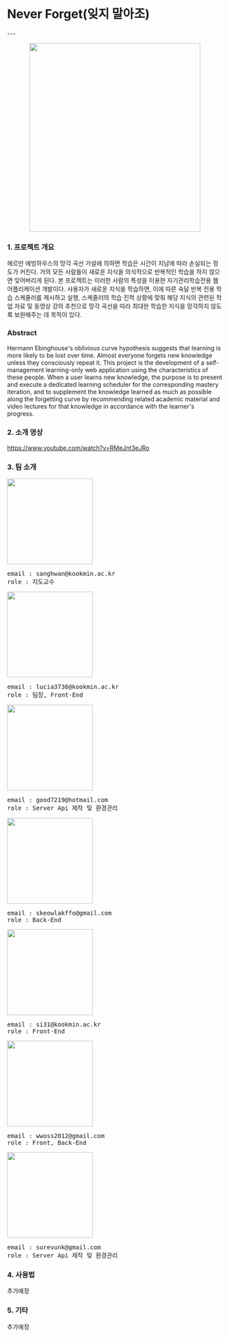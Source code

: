 <h1>Never Forget(잊지 말아조)</h1>
---
<p align="center">
<img src="https://github.com/lucia3736/capstone-2020-18/blob/master/image/img.png" width="400px" height="440px">
</p>

### **1. 프로젝트 개요**

 헤르만 에빙하우스의 망각 곡선 가설에 의하면 학습은 시간이 지남에 따라 손실되는 정도가 커진다. 거의 모든 사람들이 새로운 지식을 의식적으로 반복적인 학습을 하지 않으면 잊어버리게 된다. 
 본 프로젝트는 이러한 사람의 특성을 이용한 자기관리학습전용 웹 어플리케이션 개발이다.
 사용자가 새로운 지식을 학습하면, 이에 따른 숙달 반복 전용 학습 스케줄러를 제시하고  실행, 스케줄러의 학습 진척 상황에 맞춰 해당 지식의 관련된 학업 자료 및 동영상 강의 추천으로 망각 곡선을 따라 최대한 학습한 지식을 망각하지 않도록 보완해주는 데 목적이 있다.
 
### **Abstract**

Hermann Ebinghouse's oblivious curve hypothesis suggests that learning is more likely to be lost over time. Almost everyone forgets new knowledge unless they consciously repeat it.
This project is the development of a self-management learning-only web application using the characteristics of these people.
When a user learns new knowledge, the purpose is to present and execute a dedicated learning scheduler for the corresponding mastery iteration, and to supplement the knowledge learned as much as possible along the forgetting curve by recommending related academic material and video lectures for that knowledge in accordance with the learner's progress.

### **2. 소개 영상**
https://www.youtube.com/watch?v=RMeJnt3eJRo

### **3. 팀 소개**
<img src="https://github.com/wwoss3650/capstone-2020-18/blob/e16ba340343cc2594da6fb95da4a7d3acfc3d75a/image/k0.jpg" width="200px" height="200px">
<pre>
email : sanghwan@kookmin.ac.kr
role : 지도교수
</pre>
<img src="https://github.com/wwoss3650/capstone-2020-18/blob/e16ba340343cc2594da6fb95da4a7d3acfc3d75a/image/k1.jpg" width="200px" height="200px">
<pre>
email : lucia3736@kookmin.ac.kr
role : 팀장, Front-End
</pre>
<img src="https://github.com/wwoss3650/capstone-2020-18/blob/e16ba340343cc2594da6fb95da4a7d3acfc3d75a/image/k2.png" width="200px" height="200px">
<pre>
email : good7219@hotmail.com
role : Server Api 제작 및 환경관리
</pre>
<img src="https://github.com/wwoss3650/capstone-2020-18/blob/e16ba340343cc2594da6fb95da4a7d3acfc3d75a/image/k3.jpg" width="200px" height="200px">
<pre>
email : skeowlakffo@gmail.com
role : Back-End
</pre>
<img src="https://github.com/wwoss3650/capstone-2020-18/blob/e16ba340343cc2594da6fb95da4a7d3acfc3d75a/image/k4_2.jpg" width="200px" height="200px">
<pre>
email : si31@kookmin.ac.kr
role : Front-End
</pre>
<img src="https://github.com/wwoss3650/capstone-2020-18/blob/master/image/k5.jpg" width="200px" height="200px">
<pre>
email : wwoss2012@gmail.com
role : Front, Back-End
</pre>
<img src="https://github.com/wwoss3650/capstone-2020-18/blob/e16ba340343cc2594da6fb95da4a7d3acfc3d75a/image/k6.jpg" width="200px" height="200px">
<pre>
email : surevunk@gmail.com
role : Server Api 제작 및 환경관리
</pre>

### **4. 사용법**
추가예정

### **5. 기타**
추가예정

